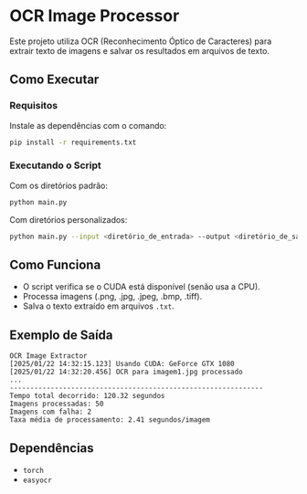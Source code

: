 
# OCR Image Processor

Este projeto utiliza OCR (Reconhecimento Óptico de Caracteres) para extrair texto de imagens e salvar os resultados em arquivos de texto.

## Como Executar

### Requisitos

Instale as dependências com o comando:

```bash
pip install -r requirements.txt
```

### Executando o Script

Com os diretórios padrão:

```bash
python main.py
```

Com diretórios personalizados:

```bash
python main.py --input <diretório_de_entrada> --output <diretório_de_saída>
```

## Como Funciona

- O script verifica se o CUDA está disponível (senão usa a CPU).
- Processa imagens (.png, .jpg, .jpeg, .bmp, .tiff).
- Salva o texto extraído em arquivos `.txt`.

## Exemplo de Saída

```
OCR Image Extractor
[2025/01/22 14:32:15.123] Usando CUDA: GeForce GTX 1080
[2025/01/22 14:32:20.456] OCR para imagem1.jpg processado
...
--------------------------------------------------------------
Tempo total decorrido: 120.32 segundos
Imagens processadas: 50
Imagens com falha: 2
Taxa média de processamento: 2.41 segundos/imagem
```

## Dependências

- `torch`
- `easyocr`
